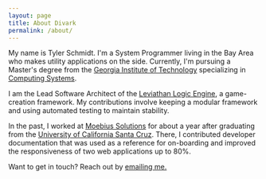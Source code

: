 ```yaml
---
layout: page
title: About Divark
permalink: /about/
---
```


My name is Tyler Schmidt. I'm a System Programmer living in the Bay Area who makes utility applications on the side. Currently, I'm pursuing a Master's degree from the [Georgia Institute of Technology](https://www.gatech.edu/) specializing in [Computing Systems](https://omscs.gatech.edu/specialization-computing-systems).

I am the Lead Software Architect of the [Leviathan Logic Engine](https://github.com/Exonoesis/Leviathan-Logic-Engine), a game-creation framework. My contributions involve keeping a modular framework and using automated testing to maintain stability.

In the past, I worked at [Moebius Solutions](https://www.moesol.com/) for about a year after graduating from the [University of California Santa Cruz](https://www.ucsc.edu/). There, I contributed developer documentation that was used as a reference for on-boarding and improved the responsiveness of two web applications up to 80%.

Want to get in touch? Reach out by [emailing me.](mailto:tmschmid@protonmail.com)
